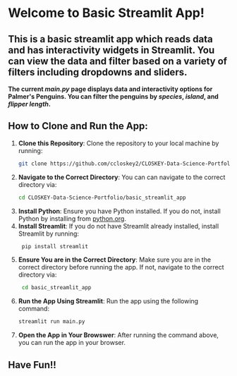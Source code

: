 # Welcome to Basic Streamlit App!

## This is a basic streamlit app which reads data and has interactivity widgets in Streamlit. You can view the data and filter based on a variety of filters including dropdowns and sliders. 

**The current *main.py* page displays data and interactivity options for Palmer's Penguins. You can filter the penguins by *species*, *island*, and *flipper length*.**

## **How to Clone and Run the App:**
1. **Clone this Repository**: Clone the repository to your local machine by running: 
   ```bash
   git clone https://github.com/ccloskey2/CLOSKEY-Data-Science-Portfolio.git
2. **Navigate to the Correct Directory**: You can can navigate to the correct directory via: 
   ```bash
   cd CLOSKEY-Data-Science-Portfolio/basic_streamlit_app
3. **Install Python**: Ensure you have Python installed. If you do not, install Python by installing from [python.org](https://www.python.org/). 
4. **Install Streamlit**: If you do not have Streamlit already installed, install Streamlit by running: 
   ```bash
    pip install streamlit
5. **Ensure You are in the Correct Directory**: Make sure you are in the correct directory before running the app. If not, navigate to the correct directory via:
   ```bash
    cd basic_streamlit_app
6. **Run the App Using Streamlit**: Run the app using the following command: 
   ```bash
   streamlit run main.py 
7. **Open the App in Your Browswer**: After running the command above, you can run the app in your browser. 

## **Have Fun!!**
